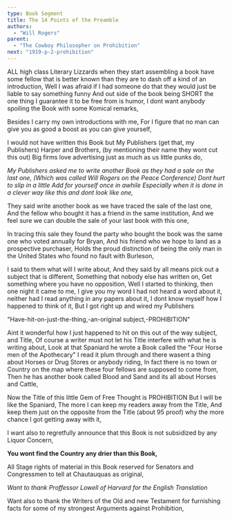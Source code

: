 ```yaml
---
type: Book Segment
title: The 14 Points of the Preamble
authors:
  - "Will Rogers"
parent:
  - "The Cowboy Philosopher on Prohibition"
next: "1919-p-2-prohibition"
---
```

ALL high class Literary Lizzards when they start assembling a book have some fellow that is better known than they are to dash off a kind of an introduction, Well I was afraid if I had someone do that they would just be liable to say something funny And out side of the book being SHORT the one thing I guarantee it to be free from is humor, I dont want anybody spoiling the Book with some Komical remarks,

Besides I carry my own introductions with me, For I figure that no man can give you as good a boost as you can give yourself,

I would not have written this Book but My Publishers (get that, my Publishers) Harper and Brothers, (by mentioning their name they wont cut this out) Big firms love advertising just as much as us little punks do,

*My Publishers asked me to write another Book as they had a sale on the last one, (Which was called Will Rogers on the Peace Conference) Dont hurt to slip in a little Add for yourself once in awhile Especially when it is done in a clever way like this and dont look like one,*

They said write another book as we have traced the sale of the last one, And the fellow who bought it has a friend in the same institution, And we feel sure we can double the sale of your last book with this one,

In tracing this sale they found the party who bought the book was the same one who voted annually for Bryan, And his friend who we hope to land as a prospective purchaser, Holds the proud distinction of being the only man in the United States who found no fault with Burleson,

I said to them what will I write about, And they said by all means pick out a subject that is different, Something that nobody else has written on, Get something where you have no opposition, Well I started to thinking, then one night it came to me, I give you my word I had not heard a word about it, neither had I read anything in any papers about it, I dont know myself how I happened to think of it, But I got right up and wired my Publishers

"Have-hit-on-just-the-thing,-an-original subject,-PROHIBITION"

Aint it wonderful how I just happened to hit on this out of the way subject, and Title, Of course a writer must not let his Title interfere with what he is writing about, Look at that Spaniard he wrote a Book called the "Four Horse men of the Apothecary" I read it plum through and there wasent a thing about Horses or Drug Stores or anybody riding, In fact there is no town or Country on the map where these four fellows are supposed to come from, Then he has another book called Blood and Sand and its all about Horses and Cattle,

Now the Title of this little Gem of Free Thought is PROHIBITION But I will be like the Spaniard, The more I can keep my readers away from the Title, And keep them just on the opposite from the Title (about 95 proof) why the more chance I got getting away with it,

I want also to regretfully announce that this Book is not subsidized by any Liquor Concern,

**You wont find the Country any drier than this Book,**

All Stage rights of material in this Book reserved for Senators and Congressmen to tell at Chautauquas as original,

*Want to thank Proffessor Lowell of Harvard for the English Translation*

Want also to thank the Writers of the Old and new Testament for furnishing facts for some of my strongest Arguments against Prohibition,
